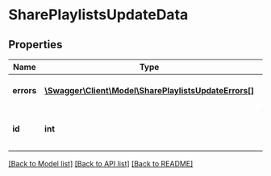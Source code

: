 # SharePlaylistsUpdateData

## Properties
Name | Type | Description | Notes
------------ | ------------- | ------------- | -------------
**errors** | [**\Swagger\Client\Model\SharePlaylistsUpdateErrors[]**](SharePlaylistsUpdateErrors.md) | Errors during process | 
**id** | **int** | The internal ID for the updated asset | 

[[Back to Model list]](../README.md#documentation-for-models) [[Back to API list]](../README.md#documentation-for-api-endpoints) [[Back to README]](../README.md)


